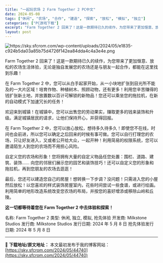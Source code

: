 ```yaml
---
title: "一起玩农场 2 Farm Together 2 PC中文"
date: 2024-05-08
tags: ["休闲", "农场", "合作", "建造", "探索", "放松", "模拟", "独立"]
categories: ["PC游戏下载"]
excerpt: "Farm Together 2 回来了！这是一款期待已久的续作，为您带来了更加惬意、放松的农场生活体验，无论是独自发展您的农场还是与朋友一起合作，都能在这里找到乐趣！ 在 Farm Together 2 中，您可以从白手起家开始，从一小块地扩张到目光所不能及的一大片区域！培育作物、种植树木、照顾动物&hellip;"
layout: post
---
```


<img class="transparent aligncenter" src="https://sky.sfcrom.com/wp-content/uploads/2024/05/e1835-c924b5da03a85b75d4726f142ea84dda4c4a3e4e.png" alt="https://sky.sfcrom.com/wp-content/uploads/2024/05/e1835-c924b5da03a85b75d4726f142ea84dda4c4a3e4e.png" />

Farm Together 2 回来了！这是一款期待已久的续作，为您带来了更加惬意、放松的农场生活体验，无论是独自发展您的农场还是与朋友一起合作，都能在这里找到乐趣！

在 Farm Together 2 中，您可以从白手起家开始，从一小块地扩张到目光所不能及的一大片区域！培育作物、种植树木、照顾动物，还有更多！利用您辛苦赚得的钱扩张新土地，并放置数以百计可解锁的新物品！您还可以乘坐您的拖拉机，在新的自动模式下加速冗长的任务！

欢迎来到城镇！在城镇中，您可以出售您的劳动果实，赚取更多的钱来装饰和升级。满足城镇居民的请求，让他们保持开心，并获得回报。

在 Farm Together 2 中，您可以放心放松，想待多久待多久！即使您不在线，时间也会前进，所以您可以确定之后回来的时候有事可做。您可以自行打理您的农场，只让好友进入，又或者公开给大众，一起开种！利用简易的权限系统，您可以邀请陌生人到您的农场而不用担心风险。

自定义您的农场和形象！您将拥有大量的自定义物品任您处置：围栏、道路、建筑、装饰…… 向您的邻居们展示您的园艺和装饰技巧！还可以自定义您的形象和拖拉机，再到您朋友的农场去逛逛！

最后，您还可以建造您自己的房屋！想转换一下步调？没问题！只需进入您的小屋然后放松！以您喜欢的样式装饰房屋室内，花些时间尝试一些食谱，或进行绘画。利用简单的地形改造系统改变您农场的布局，并按您的喜好增添或移除山岭和丘陵。

<strong>这一切都等待着您在 Farm Together 2 中去体验和探索！</strong>

名称: Farm Together 2
类型: 休闲, 独立, 模拟, 抢先体验
开发商: Milkstone Studios
发行商: Milkstone Studios
发行日期: 2024 年 5 月 8 日
抢先体验发行日期: 2024 年 5 月 8 日

---
📖 **下载地址/原文地址：** 本文最初发布于我的博客网站：[https://sky.sfcrom.com/2024/05/44740](https://sky.sfcrom.com/2024/05/44740)
